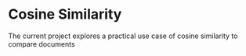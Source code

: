 # Cosine Similarity
The current project explores a practical use case of cosine similarity to compare documents
